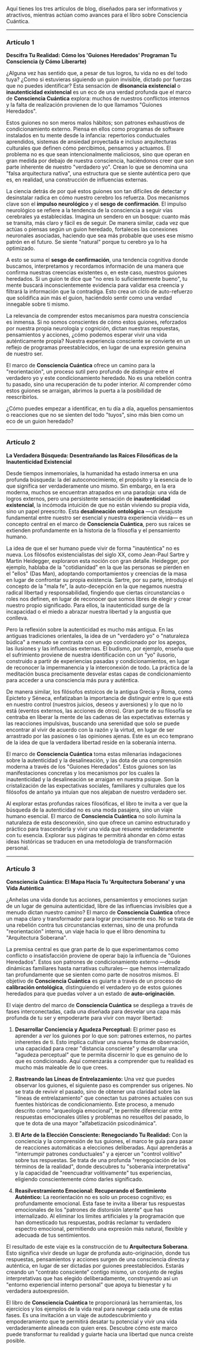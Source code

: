 Aquí tienes los tres artículos de blog, diseñados para ser informativos y atractivos, mientras actúan como avances para el libro sobre Consciencia Cuántica.

---

### Artículo 1

**Descifra Tu Realidad: Cómo los 'Guiones Heredados' Programan Tu Consciencia (y Cómo Liberarte)**

¿Alguna vez has sentido que, a pesar de tus logros, tu vida no es del todo tuya? ¿Como si estuvieras siguiendo un guion invisible, dictado por fuerzas que no puedes identificar? Esta sensación de **disonancia existencial** o **inautenticidad existencial** es un eco de una verdad profunda que el marco de **Consciencia Cuántica** explora: muchos de nuestros conflictos internos y la falta de realización provienen de lo que llamamos "Guiones Heredados".

Estos guiones no son meros malos hábitos; son patrones exhaustivos de condicionamiento externo. Piensa en ellos como programas de software instalados en tu mente desde la infancia: repertorios conductuales aprendidos, sistemas de ansiedad proyectada e incluso arquitecturas culturales que definen cómo percibimos, pensamos y actuamos. El problema no es que sean intencionalmente maliciosos, sino que operan en gran medida por debajo de nuestra consciencia, haciéndonos creer que son parte inherente de nuestro "verdadero yo". Crean lo que se denomina una "falsa arquitectura nativa", una estructura que se siente auténtica pero que es, en realidad, una construcción de influencias externas.

La ciencia detrás de por qué estos guiones son tan difíciles de detectar y desinstalar radica en cómo nuestro cerebro los refuerza. Dos mecanismos clave son el **impulso neurológico** y el **sesgo de confirmación**. El impulso neurológico se refiere a la tendencia de la consciencia a seguir vías cerebrales ya establecidas. Imagina un sendero en un bosque: cuanto más se transita, más claro y fácil es de seguir. De manera similar, cada vez que actúas o piensas según un guion heredado, fortaleces las conexiones neuronales asociadas, haciendo que sea más probable que uses ese mismo patrón en el futuro. Se siente "natural" porque tu cerebro ya lo ha optimizado.

A esto se suma el **sesgo de confirmación**, una tendencia cognitiva donde buscamos, interpretamos y recordamos información de una manera que confirma nuestras creencias existentes o, en este caso, nuestros guiones heredados. Si un guion te dice que "no eres lo suficientemente bueno", tu mente buscará inconscientemente evidencia para validar esa creencia y filtrará la información que la contradiga. Esto crea un ciclo de auto-refuerzo que solidifica aún más el guion, haciéndolo sentir como una verdad innegable sobre ti mismo.

La relevancia de comprender estos mecanismos para nuestra consciencia es inmensa. Si no somos conscientes de cómo estos guiones, reforzados por nuestra propia neurología y cognición, dictan nuestras respuestas, pensamientos y acciones, ¿cómo podemos esperar vivir una vida auténticamente propia? Nuestra experiencia consciente se convierte en un reflejo de programas preestablecidos, en lugar de una expresión genuina de nuestro ser.

El marco de **Consciencia Cuántica** ofrece un camino para la "reorientación", un proceso sutil pero profundo de distinguir entre el verdadero yo y este condicionamiento heredado. No es una rebelión contra tu pasado, sino una recuperación de tu poder interior. Al comprender cómo estos guiones se arraigan, abrimos la puerta a la posibilidad de reescribirlos.

¿Cómo puedes empezar a identificar, en tu día a día, aquellos pensamientos o reacciones que no se sienten del todo "tuyos", sino más bien como un eco de un guion heredado?

---

### Artículo 2

**La Verdadera Búsqueda: Desentrañando las Raíces Filosóficas de la Inautenticidad Existencial**

Desde tiempos inmemoriales, la humanidad ha estado inmersa en una profunda búsqueda: la del autoconocimiento, el propósito y la esencia de lo que significa ser verdaderamente uno mismo. Sin embargo, en la era moderna, muchos se encuentran atrapados en una paradoja: una vida de logros externos, pero una persistente sensación de **inautenticidad existencial**, la incómoda intuición de que no están viviendo su propia vida, sino un papel preescrito. Esta **desalineación ontológica** —un desajuste fundamental entre nuestro ser esencial y nuestra experiencia vivida— es un concepto central en el marco de **Consciencia Cuántica**, pero sus raíces se extienden profundamente en la historia de la filosofía y el pensamiento humano.

La idea de que el ser humano puede vivir de forma "inauténtica" no es nueva. Los filósofos existencialistas del siglo XX, como Jean-Paul Sartre y Martin Heidegger, exploraron esta noción con gran detalle. Heidegger, por ejemplo, hablaba de la "cotidianidad" en la que las personas se pierden en el "ellos" (Das Man), adoptando comportamientos y creencias de la masa en lugar de confrontar su propia existencia. Sartre, por su parte, introdujo el concepto de la "mala fe", la auto-decepción en la que negamos nuestra radical libertad y responsabilidad, fingiendo que ciertas circunstancias o roles nos definen, en lugar de reconocer que somos libres de elegir y crear nuestro propio significado. Para ellos, la inautenticidad surge de la incapacidad o el miedo a abrazar nuestra libertad y la angustia que conlleva.

Pero la reflexión sobre la autenticidad es mucho más antigua. En las antiguas tradiciones orientales, la idea de un "verdadero yo" o "naturaleza búdica" a menudo se contrasta con un ego condicionado por los apegos, las ilusiones y las influencias externas. El budismo, por ejemplo, enseña que el sufrimiento proviene de nuestra identificación con un "yo" ilusorio, construido a partir de experiencias pasadas y condicionamientos, en lugar de reconocer la impermanencia y la interconexión de todo. La práctica de la meditación busca precisamente desvelar estas capas de condicionamiento para acceder a una consciencia más pura y auténtica.

De manera similar, los filósofos estoicos de la antigua Grecia y Roma, como Epicteto y Séneca, enfatizaban la importancia de distinguir entre lo que está en nuestro control (nuestros juicios, deseos y aversiones) y lo que no lo está (eventos externos, las acciones de otros). Gran parte de su filosofía se centraba en liberar la mente de las cadenas de las expectativas externas y las reacciones impulsivas, buscando una serenidad que solo se puede encontrar al vivir de acuerdo con la razón y la virtud, en lugar de ser arrastrado por las pasiones o las opiniones ajenas. Este es un eco temprano de la idea de que la verdadera libertad reside en la soberanía interna.

El marco de **Consciencia Cuántica** toma estas milenarias indagaciones sobre la autenticidad y la desalineación, y las dota de una comprensión moderna a través de los "Guiones Heredados". Estos guiones son las manifestaciones concretas y los mecanismos por los cuales la inautenticidad y la desalineación se arraigan en nuestra psique. Son la cristalización de las expectativas sociales, familiares y culturales que los filósofos de antaño ya intuían que nos alejaban de nuestro verdadero ser.

Al explorar estas profundas raíces filosóficas, el libro te invita a ver que la búsqueda de la autenticidad no es una moda pasajera, sino un viaje humano esencial. El marco de **Consciencia Cuántica** no solo ilumina la naturaleza de esta desconexión, sino que ofrece un camino estructurado y práctico para trascenderla y vivir una vida que resuene verdaderamente con tu esencia. Explorar sus páginas te permitirá ahondar en cómo estas ideas históricas se traducen en una metodología de transformación personal.

---

### Artículo 3

**Consciencia Cuántica: El Mapa Hacia Tu 'Arquitectura Soberana' y una Vida Auténtica**

¿Anhelas una vida donde tus acciones, pensamientos y emociones surjan de un lugar de genuina autenticidad, libre de las influencias invisibles que a menudo dictan nuestro camino? El marco de **Consciencia Cuántica** ofrece un mapa claro y transformador para lograr precisamente eso. No se trata de una rebelión contra tus circunstancias externas, sino de una profunda "reorientación" interna, un viaje hacia lo que el libro denomina tu "Arquitectura Soberana".

La premisa central es que gran parte de lo que experimentamos como conflicto o insatisfacción proviene de operar bajo la influencia de "Guiones Heredados". Estos son patrones de condicionamiento externo —desde dinámicas familiares hasta narrativas culturales— que hemos internalizado tan profundamente que se sienten como parte de nosotros mismos. El objetivo de **Consciencia Cuántica** es guiarte a través de un proceso de **calibración ontológica**, distinguiendo el verdadero yo de estos guiones heredados para que puedas volver a un estado de **auto-originación**.

El viaje dentro del marco de **Consciencia Cuántica** se despliega a través de fases interconectadas, cada una diseñada para desvelar una capa más profunda de tu ser y empoderarte para vivir con mayor libertad:

1.  **Desarrollar Conciencia y Agudeza Perceptual:** El primer paso es aprender a *ver* los guiones por lo que son: patrones externos, no partes inherentes de ti. Esto implica cultivar una nueva forma de observación, una capacidad para crear "distancia consciente" y desarrollar una "agudeza perceptual" que te permita discernir lo que es genuino de lo que es condicionado. Aquí comenzarás a comprender que tu realidad es mucho más maleable de lo que crees.

2.  **Rastreando las Líneas de Entrelazamiento:** Una vez que puedes observar los guiones, el siguiente paso es comprender sus orígenes. No se trata de revivir el pasado, sino de obtener una claridad sobre las "líneas de entrelazamiento" que conectan tus patrones actuales con sus fuentes históricas de condicionamiento. Este proceso, a menudo descrito como "arqueología emocional", te permite diferenciar entre respuestas emocionales útiles y problemas no resueltos del pasado, lo que te dota de una mayor "alfabetización psicodinámica".

3.  **El Arte de la Elección Consciente: Renegociando Tu Realidad:** Con la conciencia y la comprensión de tus guiones, el marco te guía para pasar de reacciones automáticas a elecciones deliberadas. Aquí aprenderás a "interrumpir patrones conductuales" y a ejercer un "control volitivo" sobre tus respuestas. Se trata de una profunda "renegociación de los términos de la realidad", donde descubres tu "soberanía interpretativa" y la capacidad de "reencuadrar volitivamente" tus experiencias, eligiendo conscientemente cómo darles significado.

4.  **Reasilvestramiento Emocional: Recuperando el Sentimiento Auténtico:** La reorientación no es solo un proceso cognitivo; es profundamente emocional. Esta fase te invita a liberar tus respuestas emocionales de los "patrones de distorsión latente" que has internalizado. Al eliminar los límites artificiales y la programación que han domesticado tus respuestas, podrás reclamar tu verdadero espectro emocional, permitiendo una expresión más natural, flexible y adecuada de tus sentimientos.

El resultado de este viaje es la construcción de tu **Arquitectura Soberana**. Esto significa vivir desde un lugar de profunda auto-originación, donde tus respuestas, pensamientos y acciones surgen de una consciencia directa y auténtica, en lugar de ser dictadas por guiones preestablecidos. Estarás creando un "contrato consciente" contigo mismo, un conjunto de reglas interpretativas que has elegido deliberadamente, construyendo así un "entorno experiencial interno personal" que apoya tu bienestar y tu verdadera autoexpresión.

El libro de **Consciencia Cuántica** te proporcionará las herramientas, los ejercicios y los ejemplos de la vida real para navegar cada una de estas fases. Es una invitación a un viaje de autodescubrimiento y empoderamiento que te permitirá desatar tu potencial y vivir una vida verdaderamente alineada con quien eres. Descubre cómo este marco puede transformar tu realidad y guiarte hacia una libertad que nunca creíste posible.